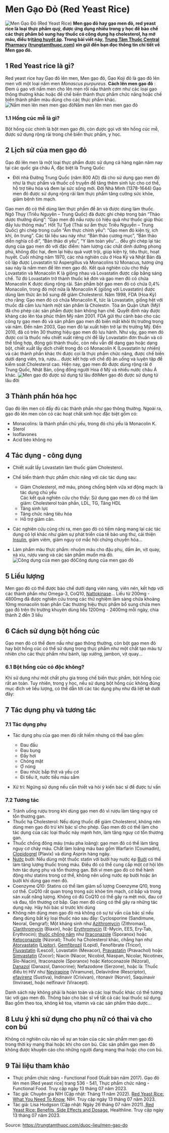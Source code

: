 # Men Gạo Đỏ (Red Yeast Rice)

![Men Gạo Đỏ \(Red Yeast Rice\)](https://trungtamthuoc.com/images/others/men-gao-do-1-7364.jpg)
**Men gạo đỏ hay gạo men đỏ, red yeast rice là loại thực phẩm quý, được ứng dụng nhiều trong y học để bào chế các thực phẩm bổ sung hay thuốc có công dụng hạ cholesterol, hạ mỡ máu, điều trị[tăng huyết áp](https://trungtamthuoc.com/bai-viet/tang-huyet-ap-thong-tin-ve-benh-danh-cho-benh-nhan "tăng huyết áp"). Trong bài viết này, [Trung Tâm Thuốc Central Pharmacy](https://trungtamthuoc.com/ "Trung Tâm Thuốc Central Pharmacy") ([trungtamthuoc.com](https://trungtamthuoc.com/ "trungtamthuoc.com")) xin gửi đến bạn đọc thông tin chi tiết về Men gạo đỏ.**
##  1 Red Yeast rice là gì?
Red yeast rice hay Gạo đỏ lên men, Men gạo đỏ, Gạo Koji đỏ là gạo đỏ lên men với một loại nấm men _Monascus purpureus_.
**Cách lên men gạo đỏ** : Đem ủ gạo với nấm men cho lên men rồi nấu thành cơm như các loại gạo thông thường khác hoặc để chế biến thành thực phẩm chức năng hoặc chế biến thành phẩm màu dùng cho các thực phẩm khác. 
![Nấm men lên men men gạo đỏ](https://trungtamthuoc.com/images/item/men-gao-do-2.jpg)Nấm men lên men men gạo đỏ
### 1.1 Hồng cúc mễ là gì?
Bột hồng cúc chính là bột men gạo đỏ, còn được gọi với tên hồng cúc mễ, được sử dụng rộng rãi trong chế biến thực phẩm, y học.
##  2 Lịch sử của men gạo đỏ
Gạo đỏ lên men là một loại thực phẩm được sử dụng cả hàng ngàn năm nay tại các quốc gia châu Á, đặc biệt là Trung Quốc: 
  * Đời nhà Đường Trung Quốc (năm 800 AD) đã cho sử dụng gạo men đỏ như là thực phẩm và thuốc cổ truyền để tăng thêm sinh lực cho cơ thể, hỗ trợ tiêu hóa và đem lại sức sống mới. Đời Nhà Minh (1378-1644) Gạo men đỏ được sử dụng rộng rãi làm thực phẩm tăng cường sức khỏe, giảm bệnh tim mạch. 


Gạo men đỏ có thể dùng làm thực phẩm để ăn và được dùng làm thuốc. Ngô Thụy (Triều Nguyên – Trung Quốc) đã được ghi chép trong bản “Thảo dược thưởng dùng”: “Gạo men đỏ nấu rượu có hiệu quả như thuốc giúp thúc đẩy lưu thông máu”. Hốt Tư Tuệ (Thái sư ẩm thực Triều Nguyễn – Trung Quốc) ghi chép trong cuốn “Ẩm thực chính yếu”: “Gạo men đỏ kiện tỳ, ích khí, ôn trung”. Các tài liệu sau này như: “Bản thảo cương mục”, “Bản thảo diễn nghĩa cổ di”, “Bản thảo di yếu”, “Y lâm toàn yếu”... đều ghi chép lại tác dụng của gạo men đỏ với đặc điểm: hàm lượng các chất dinh dưỡng phong phú, không độc hại, đem lại hiệu quả vượt trội, giúp kiện tỳ, tiêu thực, hoạt huyết. 
Cuối những năm 1970, các nhà nghiên cứu ở Hoa Kỳ và Nhật Bản đã cô lập được Lovastatin từ Aspergillus và Monacolins từ Monacus, tương ứng sau này là nấm men để lên men gạo đỏ. Kết quả nghiên cứu cho thấy Lovastatin và Monacolin K là giống nhau và Lovastatin được cấp bằng sáng chế. Từ đó Lovastatin trở thành thuốc kê đơn và gạo men đỏ có chứa Monacolin K được dùng rộng rãi. Sản phẩm bột gạo men đỏ có chứa 0,4% Monacolin, trong đó một nửa là Monacolin K (giống với Lovastatin) được dùng làm thức ăn bổ sung để giảm Cholesterol. Năm 1998, FDA (Hoa Kỳ) cho rằng: Gạo men đỏ có chứa Monacolin K, tức là Lovastatin, giống hệt với thuốc đã cấm lưu hành một sản phẩm là Cholestin. Tòa án Quận Utah (Mỹ) đã cho phép các sản phẩm được bán không hạn chế. Quyết định này được kháng cáo lên tòa phúc thẩm Mỹ năm 2001. FDA gửi thư cảnh báo cho các công ty gạo men đỏ và sản phẩm gạo men đỏ biến mất khỏi thị trưởng trong vài năm. Đến năm 2003, Gạo men đỏ lại xuất hiện trở lại thị trường Mỹ. Đến 2010, đã có trên 30 thương hiệu gạo men đỏ lưu hành. 
Như vậy, gạo men đỏ được coi là thuốc nếu chiết xuất riêng chỉ để lấy Lovastatin đơn thuần và có thể tổng hợp, đóng gói thành thuốc, còn nếu vẫn để dạng gạo hoặc dạng bột, chiết xuất lấy dịch chiết trong đó có Monacolin K (Lovastatin tự nhiên) và các thành phần khác thì được coi là thực phẩm chức năng, được chế biến dưới dạng viên, trà, rượu... được kết hợp với chế độ ăn uống và luyện tập để kiểm soát Cholesterol cao. 
Hiện nay, gạo men đỏ được dùng rộng rãi ở Trung Quốc, Nhật Bản, cộng đồng người Hoa ở Mỹ và nhiều nước châu Á khác. 
![Men gạo đỏ được sử dụng từ lâu đời](https://trungtamthuoc.com/images/item/men-gao-do-3.jpg)Men gạo đỏ được sử dụng từ lâu đời
##  3 Thành phần hóa học
Gạo đỏ lên men có đầy đủ các thành phần như gạo thông thường.
Ngoài ra, gạo đỏ lên men còn có các hoạt chất sinh học đặc biệt gồm có: 
  * Monacolins: là thành phần chủ yếu, trong đó chủ yếu là Monacolin K. 
  * Sterol 
  * Isoflavones 
  * Acid béo không no 


##  4 Tác dụng - công dụng
+ Chiết xuất lấy Lovastatin làm thuốc giảm Cholesterol. 
+ Chế biến thành thực phẩm chức năng với các tác dụng sau: 
  * Giảm Cholesterol, mỡ máu, phòng chống bệnh vữa xơ động mạch: là tác dụng chủ yếu   
Các kết quả nghiên cứu cho thấy: Sử dụng gạo men đỏ có thể làm giảm: Cholesterol toàn phần, LDL, TG, Tăng HDL 
  * Tăng sinh lực 
  * Tăng chức năng tiêu hóa 
  * Hỗ trợ giảm cân. 


+ Các nghiên cứu cũng chỉ ra, men gạo đỏ có tiềm năng mang lại các tác dụng có lợi khác như giảm sự phát triển của tế bào ung thư, cải thiện [Insulin](https://trungtamthuoc.com/hoat-chat/insulin "Insulin"), giảm viêm, giảm nguy cơ mắc hội chứng chuyển hóa...
+ Làm phẩm màu thực phẩm: nhuộm màu cho đậu phụ, dấm ăn, vịt quay, xá xíu, rượu vang và các sản phẩm muốn mà đỏ. 
![Công dụng của men gạo đỏ](https://trungtamthuoc.com/images/item/men-gao-do-4.jpg)Công dụng của men gạo đỏ
##  5 Liều lượng
Men gạo đỏ có thể được bào chế dưới dạng viên nang, viên nén, kết hợp với các thành phần như Omega-3, CoQ10, [Nattokinase](https://trungtamthuoc.com/hoat-chat/nattokinase "Nattokinase")...
Liều từ 200mg - 4800mg đã được nghiên cứu trong các thử nghiệm lâm sàng chứa khoảng 10mg monacolin toàn phần
Các thương hiệu thực phẩm bổ sung chứa men gạo đỏ trên thị trường khuyên dùng liều 1200mg - 2400mg mỗi ngày, chia thành 2 đến 3 liều
##  6 Cách sử dụng bột hồng cúc
Gạo men đỏ có thể đem nấu như gạo thông thường, còn bột gạo men đỏ hay bột hồng cúc có thể sử dụng trong thực phẩm như một chất tạo màu tự nhiên cho các thực phẩm như bánh, lạp xưởng, jambon, vịt quay...
### 6.1 Bột hồng cúc có độc không?
Khi sử dụng như một chất phụ gia trong chế biến thực phẩm, bột hồng cúc rất an toàn. Tuy nhiên, trong y học, nếu sử dụng bột hồng cúc không đúng mục đích vè liều lượng, có thể dẫn tới các tác dụng phụ như đã liệt kê dưới đây:
##  7 Tác dụng phụ và tương tác
### 7.1 Tác dụng phụ 
+ Tác dụng phụ của gạo men đỏ rất hiếm nhưng có thể bao gồm: 
  * Đau đầu 
  * Đau bụng
  * Đầy hơi
  * Chóng mặt
  * Ợ nóng 
  * Đau nhức bắp thịt và yếu cơ
  * Đi tiểu ít, nước tiểu màu sẫm 


+ Xử trí: Ngừng sử dụng nếu cần thiết và hỏi ý kiến bác sĩ để được tư vấn 
### 7.2 Tương tác 
  * Tránh uống rượu trong khi dùng gạo men đỏ vì rượu làm tăng nguy cơ tổn thương gan. 
  * Thuốc hạ Cholesterol: Nếu dùng thuốc để giảm Cholesterol, không nên dùng men gạo đỏ trừ khi bác sĩ cho phép. Gạo men đỏ có thể làm cho tác dụng của các loại thuốc này mạnh hơn, làm tăng nguy cơ tổn thương gan. 
  * Thuốc chống đông máu (máu pha loãng): gạo men đỏ có thể làm tăng nguy cơ chảy máu. Chất làm loãng máu bao gồm Warfarin (Coumadin), [Clopidogrel](https://trungtamthuoc.com/hoat-chat/clopidogrel "Clopidogrel") (Plavix) và dùng Asprin hàng ngày. 
  * [Nước](https://trungtamthuoc.com/hoat-chat/nuoc "Nước") bưởi: Nếu dùng một thuốc statin với bưởi hay nước ép [Bưởi](https://trungtamthuoc.com/duoc-lieu/buoi-50 "Bưởi") có thể làm tăng lượng thuốc trong máu. Điều đó có thể cung cấp một cơ hội lớn hơn tác dụng phụ và tổn thương gan. Bởi vì men gạo đỏ có thể hành động như statins trong cơ thể, không nên uống nước ép bưởi hoặc ăn bưởi khi dùng gạo men đỏ. 
  * Coenzyme Q10: Statins có thể làm giảm số lượng Coenzyme Q10, trong cơ thể. CoQ10 rất quan trọng trong sức khỏe tim mạch, cơ bắp và trong sản xuất năng lượng. Không có đủ CoQ10 có thể gây ra mệt mỏi, đau cơ và đau, tổn thương cơ bắp. Gạo men đỏ cũng có thể gây ra những tác dụng này. Hãy hỏi bác sĩ trước khi dùng 
  * Không nên dùng men gạo đỏ mà không có sự tư vấn của bác sĩ nếu đang dùng bất kỳ loại thuốc nào sau đây: Cyclosporine (Sandimune, Neoral, Gengraf); Một kháng sinh như [Azithromycin](https://trungtamthuoc.com/hoat-chat/azithromycin "Azithromycin") (Zithromax), [Clarithromycin](https://trungtamthuoc.com/hoat-chat/clarithromycin "Clarithromycin") (Biaxin), hoặc [Erythromycin](https://trungtamthuoc.com/hoat-chat/erythromycin "Erythromycin") (E-Mycin, EES, Ery-Tab, Erythrocin); [thuốc chống nấm](https://trungtamthuoc.com/bai-viet/dai-cuong-ve-benh-nam-va-duoc-ly-cac-thuoc-chong-nam "thuốc chống nấm") như [Itraconazole](https://trungtamthuoc.com/hoat-chat/itraconazole "Itraconazole") (Sporanox) hoặc [Ketoconazole](https://trungtamthuoc.com/hoat-chat/ketoconazole "Ketoconazole") (Nizoral); Thuốc hạ Cholesterol khác, chẳng hạn như [Atorvastatin](https://trungtamthuoc.com/hoat-chat/atorvastatin "Atorvastatin") ([Lipitor](https://trungtamthuoc.com/lipitor-tab10mg "Lipitor")), [Gemfibrozil](https://trungtamthuoc.com/hoat-chat/gemfibrozil "Gemfibrozil") (Lopid), Fenofibrate (Tricor), [Fluvastatin](https://trungtamthuoc.com/hoat-chat/fluvastatin "Fluvastatin") (Lescol), Lovastatin (Mevacor), [Pravastatin](https://trungtamthuoc.com/hoat-chat/pravastatin "Pravastatin") (Pravachol) hoặc [Simvastatin](https://trungtamthuoc.com/hoat-chat/simvastatin "Simvastatin") (Zocor); Niacin (Niacor, Nicobid, Niaspan, Nicolar, Nicotinex, Slo-Niacin), Itraconazole (Sporanox) hoặc Ketoconazole (Nizoral), [Danazol](https://trungtamthuoc.com/hoat-chat/danazol "Danazol") (Danazol, Danocrine); Nefazodone (Serzone), hoặc là: Thuốc điều trị HIV như [Nevirapine](https://trungtamthuoc.com/hoat-chat/nevirapine "Nevirapine") (Viramune), Delavirdine (Rescriptor), [efavirenz](https://trungtamthuoc.com/hoat-chat/efavirenz "efavirenz") (Sustiva), Indinavir (Crixivan), ritonavir (Norvir), Saquinavir (Invirase), hoặc nelfinavir (Viracept). 


Danh sách này không phải là hoàn toàn và các loại thuốc khác có thể tương tác với gạo men đỏ. Thông báo cho bác sĩ về tất cả các loại thuốc sử dụng. Bao gồm theo toa, không kê toa, vitamin và các sản phẩm thảo dược...
##  8 Lưu ý khi sử dụng cho phụ nữ có thai và cho con bú
Không có nghiên cứu nào về sự an toàn của các sản phẩm men gạo đỏ trong thời kỳ mang thai hoặc khi cho con bú. Các sản phẩm gạo men đỏ không được khuyến cáo cho những người đang mang thai hoặc cho con bú.
##  9 Tài liệu tham khảo
  * Thực phẩm chức năng - Functional Food (Xuất bản năm 2017). Gạo đỏ lên men [Red yeast rice] trang 536 - 541, Thực phẩm chức năng - Functional Food. Truy cập ngày 13 tháng 07 năm 2023.
  * Tác giả: Chuyên gia NIH (Cập nhật: Tháng 11 năm 2022). [Red Yeast Rice: What You Need To Know](https://www.nccih.nih.gov/health/red-yeast-rice), NIH. Truy cập ngày 13 tháng 07 năm 2023.
  * Tác giả: Lisa Hodgson (Cập nhật: Ngày 26 tháng 07 năm 2021).[ Red Yeast Rice: Benefits, Side Effects and Dosage](https://www.healthline.com/nutrition/red-yeast-rice), Healthline. Truy cập ngày 13 tháng 07 năm 2023.




Source: https://trungtamthuoc.com/duoc-lieu/men-gao-do